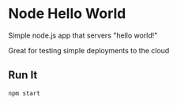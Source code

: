 # Node Hello World

Simple node.js app that servers "hello world!"

Great for testing simple deployments to the cloud

## Run It

`npm start`
